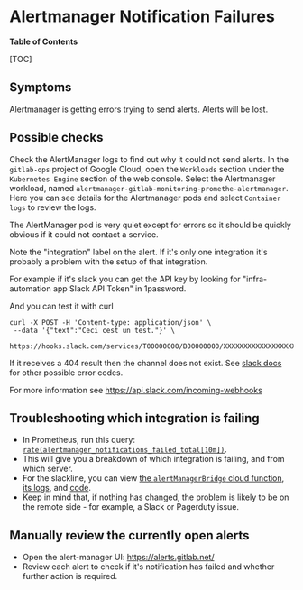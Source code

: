 # Alertmanager Notification Failures

**Table of Contents**

[TOC]

## Symptoms

Alertmanager is getting errors trying to send alerts. Alerts will be
lost.

## Possible checks

Check the AlertManager logs to find out why it could not send alerts.
In the `gitlab-ops` project of Google Cloud, open the `Workloads` section under
the `Kubernetes Engine` section of the web console. Select the Alertmanager
workload, named `alertmanager-gitlab-monitoring-promethe-alertmanager`. Here
you can see details for the Alertmanager pods and select `Container logs`
to review the logs.

The AlertManager pod is very quiet except for errors so it should be quickly
obvious if it could not contact a service.

Note the "integration" label on the alert. If it's only one
integration it's probably a problem with the setup of that
integration.

For example if it's slack you can get the API key by looking for
"infra-automation app Slack API Token" in 1password.

And you can test it with curl

```
curl -X POST -H 'Content-type: application/json' \
 --data '{"text":"Ceci cest un test."}' \
 https://hooks.slack.com/services/T00000000/B00000000/XXXXXXXXXXXXXXXXXXXXXXXX
```

If it receives a 404 result then the channel does not exist. See [slack docs](https://api.slack.com/changelog/2016-05-17-changes-to-errors-for-incoming-webhooks) for other possible error codes.

For more information see <https://api.slack.com/incoming-webhooks>

## Troubleshooting which integration is failing

* In Prometheus, run this query: [`rate(alertmanager_notifications_failed_total[10m])`](https://thanos.gitlab.net/graph?g0.range_input=1h&g0.max_source_resolution=0s&g0.expr=rate(alertmanager_notifications_failed_total%5B10m%5D)&g0.tab=0).
* This will give you a breakdown of which integration is failing, and from
  which server.
* For the slackline, you can view [the `alertManagerBridge` cloud function](https://console.cloud.google.com/functions/details/us-central1/alertManagerBridge?project=gitlab-infra-automation), [its logs](https://console.cloud.google.com/logs?service=cloudfunctions.googleapis.com&key1=alertManagerBridge&key2=us-central1&project=gitlab-infra-automation), and [code](https://gitlab.com/gitlab-com/gl-infra/slackline).
* Keep in mind that, if nothing has changed, the problem is likely to be on
  the remote side - for example, a Slack or Pagerduty issue.

## Manually review the currently open alerts

* Open the alert-manager UI: <https://alerts.gitlab.net/>
* Review each alert to check if it's notification has failed and whether
  further action is required.
